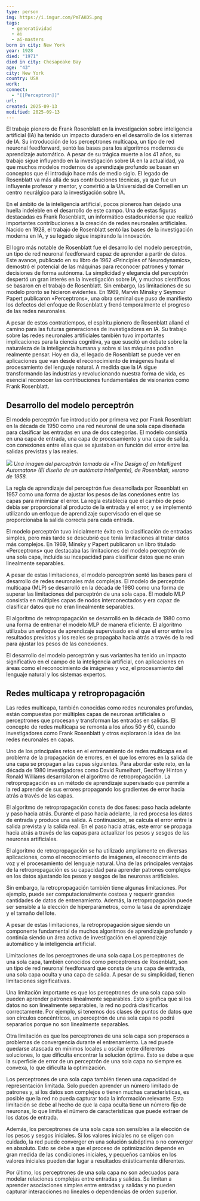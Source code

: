 ```yaml
---
type: person
img: https://i.imgur.com/PmTAKOS.png
tags:
  - generatividad
  - ai
  - ai-masters
born in city: New York
year: 1928
died: "1971"
died in city: Chesapeake Bay
age: "43"
city: New York
country: USA
work:
connect:
  - "[[Perceptron]]"
url:
created: 2025-09-13
modified: 2025-09-13
---
```



El trabajo pionero de Frank Rosenblatt en la investigación sobre inteligencia artificial (IA) ha tenido un impacto duradero en el desarrollo de los sistemas de IA. Su introducción de los perceptrones multicapa, un tipo de red neuronal feedforward, sentó las bases para los algoritmos modernos de aprendizaje automático. A pesar de su trágica muerte a los 41 años, su trabajo sigue influyendo en la investigación sobre IA en la actualidad, ya que muchos modelos modernos de aprendizaje profundo se basan en conceptos que él introdujo hace más de medio siglo. El legado de Rosenblatt va más allá de sus contribuciones técnicas, ya que fue un influyente profesor y mentor, y convirtió a la Universidad de Cornell en un centro neurálgico para la investigación sobre IA.

En el ámbito de la inteligencia artificial, pocos pioneros han dejado una huella indeleble en el desarrollo de este campo. Una de estas figuras destacadas es Frank Rosenblatt, un informático estadounidense que realizó importantes contribuciones a la creación de redes neuronales artificiales. Nacido en 1928, el trabajo de Rosenblatt sentó las bases de la investigación moderna en IA, y su legado sigue inspirando la innovación.

El logro más notable de Rosenblatt fue el desarrollo del modelo perceptrón, un tipo de red neuronal feedforward capaz de aprender a partir de datos. Este avance, publicado en su libro de 1962 «Principles of Neurodynamics», demostró el potencial de las máquinas para reconocer patrones y tomar decisiones de forma autónoma. La simplicidad y elegancia del perceptrón despertó un gran interés en la investigación sobre IA, y muchos científicos se basaron en el trabajo de Rosenblatt. Sin embargo, las limitaciones de su modelo pronto se hicieron evidentes. En 1969, Marvin Minsky y Seymour Papert publicaron «Perceptrons», una obra seminal que puso de manifiesto los defectos del enfoque de Rosenblatt y frenó temporalmente el progreso de las redes neuronales.

A pesar de estos contratiempos, el espíritu pionero de Rosenblatt allanó el camino para las futuras generaciones de investigadores en IA. Su trabajo sobre las redes neuronales artificiales también tuvo importantes implicaciones para la ciencia cognitiva, ya que suscitó un debate sobre la naturaleza de la inteligencia humana y sobre si las máquinas podían realmente pensar. Hoy en día, el legado de Rosenblatt se puede ver en aplicaciones que van desde el reconocimiento de imágenes hasta el procesamiento del lenguaje natural. A medida que la IA sigue transformando las industrias y revolucionando nuestra forma de vida, es esencial reconocer las contribuciones fundamentales de visionarios como Frank Rosenblatt.

## Desarrollo del modelo perceptrón
El modelo perceptrón fue introducido por primera vez por Frank Rosenblatt en la década de 1950 como una red neuronal de una sola capa diseñada para clasificar las entradas en una de dos categorías. El modelo consistía en una capa de entrada, una capa de procesamiento y una capa de salida, con conexiones entre ellas que se ajustaban en función del error entre las salidas previstas y las reales.

![](https://i.imgur.com/uqacjxM.png)
*Una imagen del perceptrón tomada de «The Design of an Intelligent Automaton» (El diseño de un autómata inteligente), de Rosenblatt, verano de 1958.*

La regla de aprendizaje del perceptrón fue desarrollada por Rosenblatt en 1957 como una forma de ajustar los pesos de las conexiones entre las capas para minimizar el error. La regla establecía que el cambio de peso debía ser proporcional al producto de la entrada y el error, y se implementó utilizando un enfoque de aprendizaje supervisado en el que se proporcionaba la salida correcta para cada entrada.

El modelo perceptrón tuvo inicialmente éxito en la clasificación de entradas simples, pero más tarde se descubrió que tenía limitaciones al tratar datos más complejos. En 1969, Minsky y Papert publicaron un libro titulado «Perceptrons» que destacaba las limitaciones del modelo perceptrón de una sola capa, incluida su incapacidad para clasificar datos que no eran linealmente separables.

A pesar de estas limitaciones, el modelo perceptrón sentó las bases para el desarrollo de redes neuronales más complejas. El modelo de perceptrón multicapa (MLP) se desarrolló en la década de 1980 como una forma de superar las limitaciones del perceptrón de una sola capa. El modelo MLP consistía en múltiples capas de nodos interconectados y era capaz de clasificar datos que no eran linealmente separables.

El algoritmo de retropropagación se desarrolló en la década de 1980 como una forma de entrenar el modelo MLP de manera eficiente. El algoritmo utilizaba un enfoque de aprendizaje supervisado en el que el error entre los resultados previstos y los reales se propagaba hacia atrás a través de la red para ajustar los pesos de las conexiones.

El desarrollo del modelo perceptrón y sus variantes ha tenido un impacto significativo en el campo de la inteligencia artificial, con aplicaciones en áreas como el reconocimiento de imágenes y voz, el procesamiento del lenguaje natural y los sistemas expertos.

## Redes multicapa y retropropagación
Las redes multicapa, también conocidas como redes neuronales profundas, están compuestas por múltiples capas de neuronas artificiales o perceptrones que procesan y transforman las entradas en salidas. El concepto de redes multicapa se remonta a los años 50 y 60, cuando investigadores como Frank Rosenblatt y otros exploraron la idea de las redes neuronales en capas.

Uno de los principales retos en el entrenamiento de redes multicapa es el problema de la propagación de errores, en el que los errores en la salida de una capa se propagan a las capas siguientes. Para abordar este reto, en la década de 1980 investigadores como David Rumelhart, Geoffrey Hinton y Ronald Williams desarrollaron el algoritmo de retropropagación. La retropropagación es un método de aprendizaje supervisado que permite a la red aprender de sus errores propagando los gradientes de error hacia atrás a través de las capas.

El algoritmo de retropropagación consta de dos fases: paso hacia adelante y paso hacia atrás. Durante el paso hacia adelante, la red procesa los datos de entrada y produce una salida. A continuación, se calcula el error entre la salida prevista y la salida real. En el paso hacia atrás, este error se propaga hacia atrás a través de las capas para actualizar los pesos y sesgos de las neuronas artificiales.

El algoritmo de retropropagación se ha utilizado ampliamente en diversas aplicaciones, como el reconocimiento de imágenes, el reconocimiento de voz y el procesamiento del lenguaje natural. Una de las principales ventajas de la retropropagación es su capacidad para aprender patrones complejos en los datos ajustando los pesos y sesgos de las neuronas artificiales.

Sin embargo, la retropropagación también tiene algunas limitaciones. Por ejemplo, puede ser computacionalmente costosa y requerir grandes cantidades de datos de entrenamiento. Además, la retropropagación puede ser sensible a la elección de hiperparámetros, como la tasa de aprendizaje y el tamaño del lote.

A pesar de estas limitaciones, la retropropagación sigue siendo un componente fundamental de muchos algoritmos de aprendizaje profundo y continúa siendo un área activa de investigación en el aprendizaje automático y la inteligencia artificial.

Limitaciones de los perceptrones de una sola capa
Los perceptrones de una sola capa, también conocidos como perceptrones de Rosenblatt, son un tipo de red neuronal feedforward que consta de una capa de entrada, una sola capa oculta y una capa de salida. A pesar de su simplicidad, tienen limitaciones significativas.

Una limitación importante es que los perceptrones de una sola capa solo pueden aprender patrones linealmente separables. Esto significa que si los datos no son linealmente separables, la red no podrá clasificarlos correctamente. Por ejemplo, si tenemos dos clases de puntos de datos que son círculos concéntricos, un perceptrón de una sola capa no podrá separarlos porque no son linealmente separables.

Otra limitación es que los perceptrones de una sola capa son propensos a problemas de convergencia durante el entrenamiento. La red puede quedarse atascada en mínimos locales u oscilar entre diferentes soluciones, lo que dificulta encontrar la solución óptima. Esto se debe a que la superficie de error de un perceptrón de una sola capa no siempre es convexa, lo que dificulta la optimización.

Los perceptrones de una sola capa también tienen una capacidad de representación limitada. Solo pueden aprender un número limitado de patrones y, si los datos son complejos o tienen muchas características, es posible que la red no pueda capturar toda la información relevante. Esta limitación se debe al hecho de que la capa oculta tiene un número fijo de neuronas, lo que limita el número de características que puede extraer de los datos de entrada.

Además, los perceptrones de una sola capa son sensibles a la elección de los pesos y sesgos iniciales. Si los valores iniciales no se eligen con cuidado, la red puede converger en una solución subóptima o no converger en absoluto. Esto se debe a que el proceso de optimización depende en gran medida de las condiciones iniciales, y pequeños cambios en los valores iniciales pueden dar lugar a resultados drásticamente diferentes.

Por último, los perceptrones de una sola capa no son adecuados para modelar relaciones complejas entre entradas y salidas. Se limitan a aprender asociaciones simples entre entradas y salidas y no pueden capturar interacciones no lineales o dependencias de orden superior.

